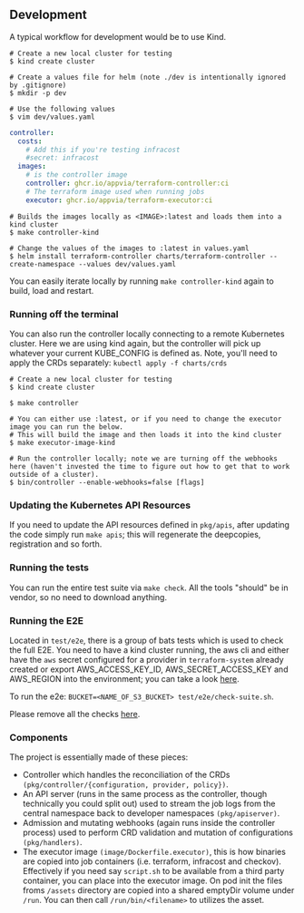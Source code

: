 ## Development

A typical workflow for development would be to use Kind.

```shell
# Create a new local cluster for testing
$ kind create cluster

# Create a values file for helm (note ./dev is intentionally ignored by .gitignore)
$ mkdir -p dev

# Use the following values
$ vim dev/values.yaml
```

```YAML
controller:
  costs:
    # Add this if you're testing infracost
    #secret: infracost
  images:
    # is the controller image
    controller: ghcr.io/appvia/terraform-controller:ci
    # The terraform image used when running jobs
    executor: ghcr.io/appvia/terraform-executor:ci
```

```shell
# Builds the images locally as <IMAGE>:latest and loads them into a kind cluster
$ make controller-kind

# Change the values of the images to :latest in values.yaml
$ helm install terraform-controller charts/terraform-controller --create-namespace --values dev/values.yaml
```

You can easily iterate locally by running `make controller-kind` again to build, load and restart.

### Running off the terminal

You can also run the controller locally connecting to a remote Kubernetes cluster. Here we are using kind again, but the controller will pick up whatever your current KUBE_CONFIG is defined as. Note, you'll need to apply the CRDs separately: `kubectl apply -f charts/crds`

```shell
# Create a new local cluster for testing
$ kind create cluster

$ make controller

# You can either use :latest, or if you need to change the executor image you can run the below.
# This will build the image and then loads it into the kind cluster
$ make executor-image-kind

# Run the controller locally; note we are turning off the webhooks here (haven't invested the time to figure out how to get that to work outside of a cluster).
$ bin/controller --enable-webhooks=false [flags]
```

### Updating the Kubernetes API Resources

If you need to update the API resources defined in `pkg/apis`, after updating the code simply run `make apis`; this will regenerate the deepcopies, registration and so forth.

### Running the tests

You can run the entire test suite via `make check`. All the tools "should" be in vendor, so no need to download anything.

### Running the E2E

Located in `test/e2e`, there is a group of bats tests which is used to check the full E2E. You need to have a kind cluster running, the aws cli and either have the `aws` secret configured for a provider in `terraform-system` already created or export AWS_ACCESS_KEY_ID, AWS_SECRET_ACCESS_KEY and AWS_REGION into the environment; you can take a look [here](test/e2e/integration/provider.bats).

To run the e2e: `BUCKET=<NAME_OF_S3_BUCKET> test/e2e/check-suite.sh`.

Please remove all the checks [here](e2e/test/integration).

### Components

The project is essentially made of these pieces:

* Controller which handles the reconciliation of the CRDs `(pkg/controller/{configuration, provider, policy})`.
* An API server (runs in the same process as the controller, though technically you could split out) used to stream the job logs from the central namespace back to developer namespaces `(pkg/apiserver)`.
* Admission and mutating webhooks (again runs inside the controller process) used to perform CRD validation and mutation of configurations `(pkg/handlers)`.
* The executor image `(image/Dockerfile.executor)`, this is how binaries are copied into job containers (i.e. terraform, infracost and checkov). Effectively if you need say `script.sh` to be available from a third party container, you can place into the executor image. On pod init the files froms `/assets` directory are copied into a shared emptyDir volume under `/run`. You can then call `/run/bin/<filename>` to utilizes the asset.
